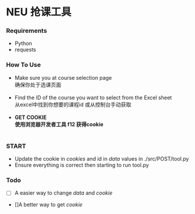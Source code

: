 # NEU 抢课工具

### Requirements
- Python<br/>
- requests<br/>

### How To Use
- Make sure you at course selection page<br />
  确保你处于选课页面<br/><br/>
- Find the ID of the course you want to select from the Excel sheet<br />
  从excel中找到你想要的课程id 或从控制台手动获取<br/><br/>
- **GET COOKIE<br />**
  **使用浏览器开发者工具 f12 获得cookie<br/><br/>**

### START
- Update the cookie in *cookies* and id in *data* values in ./src/POST/tool.py
- Ensure everything is correct then starting to run tool.py

### Todo
- [ ] A easier way to change *data* and *cookie*
- []A better way to get *cookie*
